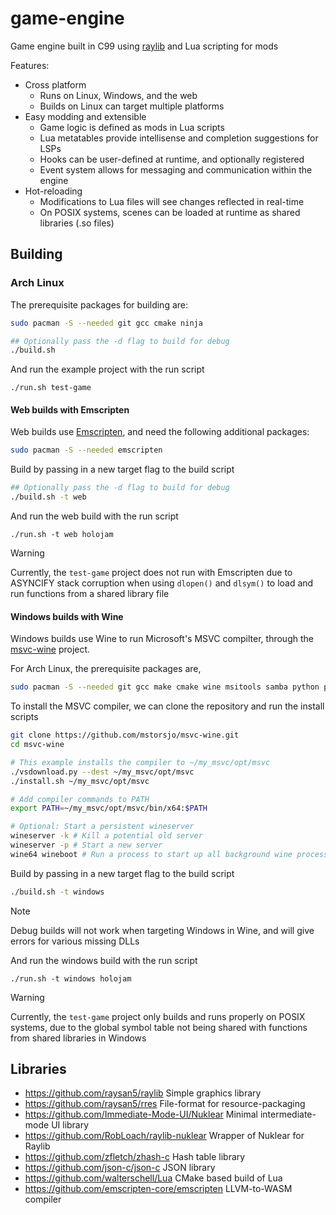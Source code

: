 # game-engine

Game engine built in C99 using [raylib](https://github.com/raysan5/raylib) and Lua scripting for mods

Features:
- Cross platform
    - Runs on Linux, Windows, and the web
    - Builds on Linux can target multiple platforms
- Easy modding and extensible
    - Game logic is defined as mods in Lua scripts
    - Lua metatables provide intellisense and completion suggestions for LSPs
    - Hooks can be user-defined at runtime, and optionally registered
    - Event system allows for messaging and communication within the engine
- Hot-reloading
    - Modifications to Lua files will see changes reflected in real-time
    - On POSIX systems, scenes can be loaded at runtime as shared libraries (.so files)

## Building

### Arch Linux

The prerequisite packages for building are:

```bash
sudo pacman -S --needed git gcc cmake ninja
```

```bash
## Optionally pass the -d flag to build for debug
./build.sh
```

And run the example project with the run script
```
./run.sh test-game
```

#### Web builds with Emscripten

Web builds use [Emscripten](https://github.com/emscripten-core/emscripten), and need the following additional packages:

```bash
sudo pacman -S --needed emscripten
```

Build by passing in a new target flag to the build script

```bash
## Optionally pass the -d flag to build for debug
./build.sh -t web
```

And run the web build with the run script
```
./run.sh -t web holojam
```

> [!WARNING]  
> Currently, the `test-game` project does not run with Emscripten due to ASYNCIFY stack corruption when using `dlopen()` and `dlsym()` to load and run functions from a shared library file

#### Windows builds with Wine

Windows builds use Wine to run Microsoft's MSVC compilter, through the [msvc-wine](https://github.com/mstorsjo/msvc-wine) project.

For Arch Linux, the prerequisite packages are,

```bash
sudo pacman -S --needed git gcc make cmake wine msitools samba python python-simplejson python-six
```

To install the MSVC compiler, we can clone the repository and run the install scripts

```bash
git clone https://github.com/mstorsjo/msvc-wine.git
cd msvc-wine

# This example installs the compiler to ~/my_msvc/opt/msvc
./vsdownload.py --dest ~/my_msvc/opt/msvc
./install.sh ~/my_msvc/opt/msvc

# Add compiler commands to PATH
export PATH=~/my_msvc/opt/msvc/bin/x64:$PATH

# Optional: Start a persistent wineserver
wineserver -k # Kill a potential old server
wineserver -p # Start a new server
wine64 wineboot # Run a process to start up all background wine processes
```

Build by passing in a new target flag to the build script

```bash
./build.sh -t windows
```

> [!NOTE]  
> Debug builds will not work when targeting Windows in Wine, and will give errors for various missing DLLs

And run the windows build with the run script

```
./run.sh -t windows holojam
```

> [!WARNING]  
> Currently, the `test-game` project only builds and runs properly on POSIX systems, due to the global symbol table not being shared with functions from shared libraries in Windows

## Libraries

- https://github.com/raysan5/raylib Simple graphics library
- https://github.com/raysan5/rres File-format for resource-packaging
- https://github.com/Immediate-Mode-UI/Nuklear Minimal intermediate-mode UI library
- https://github.com/RobLoach/raylib-nuklear Wrapper of Nuklear for Raylib
- https://github.com/zfletch/zhash-c Hash table library
- https://github.com/json-c/json-c JSON library
- https://github.com/walterschell/Lua CMake based build of Lua
- https://github.com/emscripten-core/emscripten LLVM-to-WASM compiler
